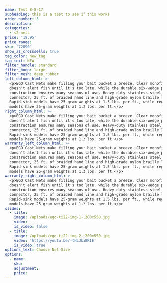```yaml
---
name: Test 8-8-17
subheading: this is a test to see if this works
order_number: 3
description:
categories:
  - s2-nets
price: '19.95'
price_range:
sku: '72890'
show_as_crosssells: true
tag_color: new_tag
tag_text: NEW
filter_handle: standard
filter_hoop: large
filter_mesh: deep_rubber
left_column_html: >-
  <p>EGO Cast Nets make filling your bait bucket a breeze. Clear monofilament
  doesn't alert fish until it's too late, while the durable six-wedge panel
  construction ensures many seasons of use. Heavy-duty stainless steel swivel
  connector, 25 ft. of braided hand line and high-grade nylon braille lines.
  Rapid-sink models have 25-gram weights at 1.5 lbs. per ft., while regular
  models have 25-gram weights at 1.2 lbs. per ft.</p>
right_column_html: >-
  <p>EGO Cast Nets make filling your bait bucket a breeze. Clear monofilament
  doesn't alert fish until it's too late, while the durable six-wedge panel
  construction ensures many seasons of use. Heavy-duty stainless steel swivel
  connector, 25 ft. of braided hand line and high-grade nylon braille lines.
  Rapid-sink models have 25-gram weights at 1.5 lbs. per ft., while regular
  models have 25-gram weights at 1.2 lbs. per ft.</p>
warranty_left_column_html: >-
  <p>EGO Cast Nets make filling your bait bucket a breeze. Clear monofilament
  doesn't alert fish until it's too late, while the durable six-wedge panel
  construction ensures many seasons of use. Heavy-duty stainless steel swivel
  connector, 25 ft. of braided hand line and high-grade nylon braille lines.
  Rapid-sink models have 25-gram weights at 1.5 lbs. per ft., while regular
  models have 25-gram weights at 1.2 lbs. per ft.</p>
warranty_right_column_html: >-
  <p>EGO Cast Nets make filling your bait bucket a breeze. Clear monofilament
  doesn't alert fish until it's too late, while the durable six-wedge panel
  construction ensures many seasons of use. Heavy-duty stainless steel swivel
  connector, 25 ft. of braided hand line and high-grade nylon braille lines.
  Rapid-sink models have 25-gram weights at 1.5 lbs. per ft., while regular
  models have 25-gram weights at 1.2 lbs. per ft.</p>
slides:
  - title:
    image: /uploads/ego-ti22-img-1-1200x550.jpg
    video:
    is_video: false
  - title:
    image: /uploads/ego-ti22-img-2-1200x550.jpg
    video: 'https://youtu.be/-tNLJba8KIE'
    is_video: true
options_text: Choose Net Size
options:
  - name:
    sku:
    adjustment:
    price:
---
```

